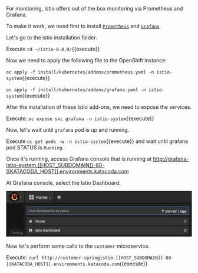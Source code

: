 For monitoring, Istio offers out of the box monitoring via Prometheus and Grafana.

To make it work, we need first to install [`Prometheus`](https://prometheus.io/) and [`Grafana`](https://grafana.com/). 

Let's go to the istio installation folder.

Execute `cd ~/istio-0.4.0/`{{execute}}

Now we need to apply the following file to the OpenShift instance:

`oc apply -f install/kubernetes/addons/prometheus.yaml -n istio-system`{{execute}}

`oc apply -f install/kubernetes/addons/grafana.yaml -n istio-system`{{execute}}

After the installation of these Istio add-ons, we need to expose the services.

Execute: `oc expose svc grafana -n istio-system`{{execute}}

Now, let's wait until `grafana` pod is up and running.

Execute `oc get pods -w -n istio-system`{{execute}} and wait until grafana pod STATUS is `Running`.

Once it's running, access Grafana console that is running at [http://grafana-istio-system.[[HOST_SUBDOMAIN]]-80-[[KATACODA_HOST]].environments.katacoda.com](http://grafana-istio-system.[[HOST_SUBDOMAIN]]-80-[[KATACODA_HOST]].environments.katacoda.com)

At Grafana console, select the Istio Dashboard.

![](../../assets/monitoring/grafana.png)

Now let's perform some calls to the `customer` microservice.

Execute: `curl http://customer-springistio.[[HOST_SUBDOMAIN]]-80-[[KATACODA_HOST]].environments.katacoda.com`{{execute}}